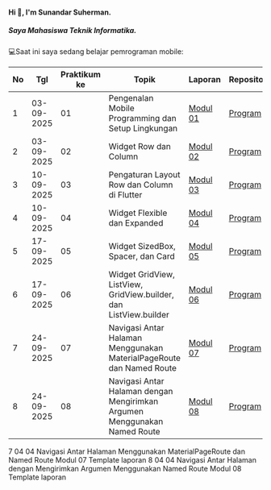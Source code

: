 #### Hi 👋, I'm Sunandar Suherman. 
##### Saya Mahasiswa Teknik Informatika.

💻Saat ini saya sedang belajar pemrograman mobile:

| No  | Tgl  | Praktikum ke  | Topik  | Laporan | Repository |
| ------------ | ------------ | ------------ | ------------ | ------------ | ------------ | 
|  1 | 03-09-2025  | 01  | Pengenalan Mobile Programming dan Setup Lingkungan  | [Modul 01](https://drive.google.com/drive/folders/1kO0lPoM31p8bYvInLfLOFmSY_VoepvB4?usp=drive_link "Modul 01") | [Program](https://github.com/230605110050-jpg/Modul1) |
|  2 | 03-09-2025  | 02  | 	Widget Row dan Column | [Modul 02](https://drive.google.com/drive/folders/1h6dz_NxSqCZDdgpuotgRhLxYvOgx2e20?usp=drive_link "Modul 02") | [Program](https://github.com/230605110050-jpg/Modul2 "Template laporan") |
|  3 | 10-09-2025  | 03  | 	Pengaturan Layout Row dan Column di Flutter|[Modul 03](https://drive.google.com/drive/folders/1kpxJfEMgzh9hyY7TN5Qw72iYZr1PorCE?usp=drive_link)| [Program](https://github.com/230605110050-jpg/Modul3) |
|  4 | 10-09-2025  | 04  | 	Widget Flexible dan Expanded | [Modul 04](https://drive.google.com/drive/folders/1Res02Y-FKqL26_KO9F5Nfg7zkzdO77-x?usp=drive_link "Modul 04") | [Program](https://github.com/230605110050-jpg/Modul4 "Template laporan") |
|  5 | 17-09-2025  | 05  | 	Widget SizedBox, Spacer, dan Card |[Modul 05](https://docs.google.com/document/d/1mly0M2CqCq2GX_hI-f67sUv1_-PRviZtoif3478gqE0/edit?tab=t.0)| [Program](https://github.com/230605110050-jpg/Modul5) |
|  6 | 17-09-2025  | 06  | 	Widget GridView, ListView, GridView.builder, dan ListView.builder | [Modul 06](https://docs.google.com/document/d/1ImzGE2RS08_bEc9Sj5-hhSnR7kWuAULCm956JBFCtNA/edit?tab=t.0#heading=h.s1pt0fxxmhgl) | [Program](https://github.com/230605110050-jpg/Modul6) |
|  7 | 24-09-2025  | 07  | 	Navigasi Antar Halaman Menggunakan MaterialPageRoute dan Named Route |[Modul 07](https://docs.google.com/document/d/1NqwbvhfR4FgLHTw6u8QhC3ZpqxSgaqEEq8kZ3QG49Bk/edit?tab=t.0) | [Program](https://github.com/230605110050-jpg/Modul7) |
|  8 | 24-09-2025  | 08  | 	Navigasi Antar Halaman dengan Mengirimkan Argumen Menggunakan Named Route | [Modul 08](https://docs.google.com/document/d/1ImzGE2RS08_bEc9Sj5-hhSnR7kWuAULCm956JBFCtNA/edit?tab=t.0#heading=h.s1pt0fxxmhgl) | [Program](https://github.com/230605110050-jpg/Modul6) |


7	04	04	Navigasi Antar Halaman Menggunakan MaterialPageRoute dan Named Route	Modul 07	Template laporan
8	04	04	Navigasi Antar Halaman dengan Mengirimkan Argumen Menggunakan Named Route	Modul 08	Template laporan
